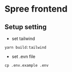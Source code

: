 # Spree frontend

## Setup setting

- set tailwind

```shell
yarn build:tailwind
```

- set .evn file

```shell
cp .env.example .env
```
